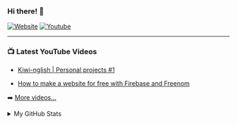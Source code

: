 ### Hi there! 👋
[![Website](https://img.shields.io/website?label=notgentoo.ml&style=for-the-badge&url=https%3A%2F%2Fnotgentoo.ml)](https://notgentoo.ml)
[![Youtube](https://img.shields.io/badge/Subscribe%20to-Notgentoo-red?style=for-the-badge&logo=youtube)](https://www.youtube.com/channel/UCq9U49Eyhwl9zl6yvaU7FiA?sub_confirmation=1)
<!--
### Languages and Tools:

<img align="left" alt="Visual Studio Code" width="26px" src="https://raw.githubusercontent.com/github/explore/80688e429a7d4ef2fca1e82350fe8e3517d3494d/topics/visual-studio-code/visual-studio-code.png" />
<img align="left" alt="HTML5" width="26px" src="https://raw.githubusercontent.com/github/explore/80688e429a7d4ef2fca1e82350fe8e3517d3494d/topics/html/html.png" />
<img align="left" alt="CSS3" width="26px" src="https://raw.githubusercontent.com/github/explore/80688e429a7d4ef2fca1e82350fe8e3517d3494d/topics/css/css.png" />
<img align="left" alt="JavaScript" width="26px" src="https://raw.githubusercontent.com/github/explore/80688e429a7d4ef2fca1e82350fe8e3517d3494d/topics/javascript/javascript.png" />
<img align="left" alt="Node.js" width="26px" src="https://raw.githubusercontent.com/github/explore/80688e429a7d4ef2fca1e82350fe8e3517d3494d/topics/nodejs/nodejs.png" />
<img align="left" alt="Deno" width="26px" src="https://raw.githubusercontent.com/github/explore/361e2821e2dea67711cde99c9c40ed357061cf27/topics/deno/deno.png" />
<img align="left" alt="Git" width="26px" src="https://raw.githubusercontent.com/github/explore/80688e429a7d4ef2fca1e82350fe8e3517d3494d/topics/git/git.png" />
<img align="left" alt="GitHub" width="26px" src="https://raw.githubusercontent.com/github/explore/78df643247d429f6cc873026c0622819ad797942/topics/github/github.png" />
<img align="left" alt="Terminal" width="26px" src="https://raw.githubusercontent.com/github/explore/80688e429a7d4ef2fca1e82350fe8e3517d3494d/topics/terminal/terminal.png" />
-->
---

### 📺 Latest YouTube Videos

- [Kiwi-nglish | Personal projects #1](https://www.youtube.com/watch?v=uTuBivU6kwU)

- [How to make a website for free with Firebase and Freenom](https://www.youtube.com/watch?v=M9628rXN7mA)

➡️ [More videos...](https://www.youtube.com/channel/UCq9U49Eyhwl9zl6yvaU7FiA/videos)

<details>
  <summary>My GitHub Stats</summary>
  <img align="left" alt="My GitHub Stats" src="https://github-readme-stats.codestackr.vercel.app/api?username=PapuasinisPingvinas&show_icons=true&hide_border=true&theme=radical" />
</details>
